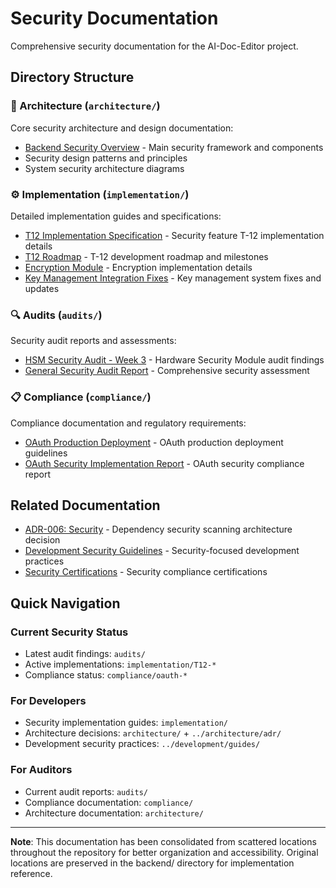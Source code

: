# Security Documentation

Comprehensive security documentation for the AI-Doc-Editor project.

## Directory Structure

### 📐 Architecture (`architecture/`)
Core security architecture and design documentation:
- [Backend Security Overview](architecture/backend-security-overview.md) - Main security framework and components
- Security design patterns and principles
- System security architecture diagrams

### ⚙️ Implementation (`implementation/`)
Detailed implementation guides and specifications:
- [T12 Implementation Specification](implementation/T12-implementation-spec.md) - Security feature T-12 implementation details
- [T12 Roadmap](implementation/T12-roadmap.md) - T-12 development roadmap and milestones
- [Encryption Module](implementation/encryption-module.md) - Encryption implementation details
- [Key Management Integration Fixes](implementation/key-management-integration-fixes.md) - Key management system fixes and updates

### 🔍 Audits (`audits/`)
Security audit reports and assessments:
- [HSM Security Audit - Week 3](audits/HSM-security-audit-week3.md) - Hardware Security Module audit findings
- [General Security Audit Report](audits/general-security-audit-report.md) - Comprehensive security assessment

### 📋 Compliance (`compliance/`)
Compliance documentation and regulatory requirements:
- [OAuth Production Deployment](compliance/oauth-production-deployment.md) - OAuth production deployment guidelines
- [OAuth Security Implementation Report](compliance/oauth-security-implementation-report.md) - OAuth security compliance report

## Related Documentation

- [ADR-006: Security](../architecture/adr/ADR-006-dependency-security-scanning.md) - Dependency security scanning architecture decision
- [Development Security Guidelines](../development/guides/) - Security-focused development practices
- [Security Certifications](../certifications/) - Security compliance certifications

## Quick Navigation

### Current Security Status
- Latest audit findings: `audits/`
- Active implementations: `implementation/T12-*`
- Compliance status: `compliance/oauth-*`

### For Developers
- Security implementation guides: `implementation/`
- Architecture decisions: `architecture/` + `../architecture/adr/`
- Development security practices: `../development/guides/`

### For Auditors
- Current audit reports: `audits/`
- Compliance documentation: `compliance/`
- Architecture documentation: `architecture/`

---

**Note**: This documentation has been consolidated from scattered locations throughout the repository for better organization and accessibility. Original locations are preserved in the backend/ directory for implementation reference.